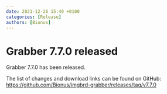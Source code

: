 ```yaml
---
date: 2021-12-26 15:49 +0100
categories: [Release]
authors: [Bionus]
---
```



# Grabber 7.7.0 released

Grabber 7.7.0 has been released.

The list of changes and download links can be found on GitHub:  
<https://github.com/Bionus/imgbrd-grabber/releases/tag/v7.7.0>